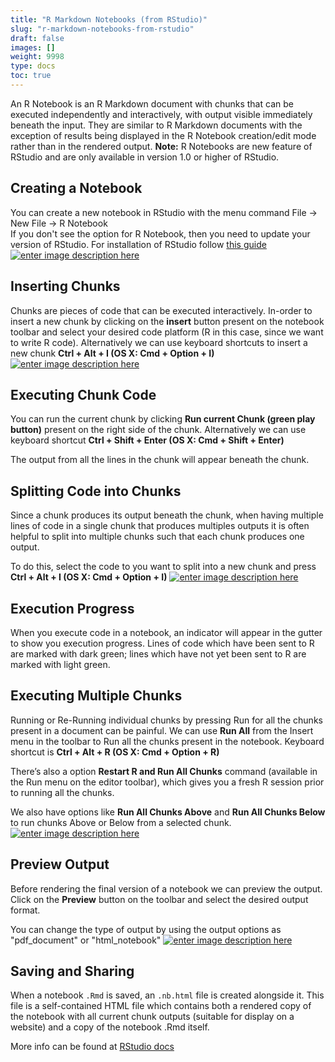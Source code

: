 ```yaml
---
title: "R Markdown Notebooks (from RStudio)"
slug: "r-markdown-notebooks-from-rstudio"
draft: false
images: []
weight: 9998
type: docs
toc: true
---
```


An R Notebook is an R Markdown document with chunks that can be executed independently and interactively, with output visible immediately beneath the input. They are similar to R Markdown documents with the exception of results being displayed in the R Notebook creation/edit mode rather than in the rendered output. **Note:** R Notebooks are new feature of RStudio and are only available in version 1.0 or higher of RStudio.

## Creating a Notebook
You can create a new notebook in RStudio with the menu command File -> New File -> R Notebook  
If you don't see the option for R Notebook, then you need to update your version of RStudio. For installation of RStudio follow [this guide](https://www.wikiod.com/r/getting-started-with-r-language)
[![enter image description here][1]][1]


  [1]: https://i.stack.imgur.com/NLTv4.png

## Inserting Chunks
Chunks are pieces of code that can be executed interactively. In-order to insert a new chunk by clicking on the **insert** button present on the notebook toolbar and select your desired code platform (R in this case, since we want to write R code). Alternatively we can use keyboard shortcuts to insert a new chunk **Ctrl + Alt + I (OS X: Cmd + Option + I)**  
[![enter image description here][1]][1]


  [1]: https://i.stack.imgur.com/n9WZH.jpg

## Executing Chunk Code
You can run the current chunk by clicking **Run current Chunk (green play button)** present on the right side of the chunk. Alternatively we can use keyboard shortcut **Ctrl + Shift + Enter (OS X: Cmd + Shift + Enter)**

The output from all the lines in the chunk will appear beneath the chunk.

## Splitting Code into Chunks ##  
Since a chunk produces its output beneath the chunk, when having multiple lines of code in a single chunk that produces multiples outputs it is often helpful to split into multiple chunks such that each chunk produces one output.

To do this, select the code to you want to split into a new chunk and press **Ctrl + Alt + I (OS X: Cmd + Option + I)**
[![enter image description here][1]][1]


  [1]: https://i.stack.imgur.com/U1Bwc.jpg

## Execution Progress
When you execute code in a notebook, an indicator will appear in the gutter to show you execution progress. Lines of code which have been sent to R are marked with dark green; lines which have not yet been sent to R are marked with light green.

## Executing Multiple Chunks ##  
Running or Re-Running individual chunks by pressing Run for all the chunks present in a document can be painful. We can use **Run All** from the Insert menu in the toolbar to Run all the chunks present in the notebook. Keyboard shortcut is **Ctrl + Alt + R (OS X: Cmd + Option + R)**  

There’s also a option **Restart R and Run All Chunks** command (available in the Run menu on the editor toolbar), which gives you a fresh R session prior to running all the chunks.

We also have options like **Run All Chunks Above** and **Run All Chunks Below** to run chunks Above or Below from a selected chunk.
[![enter image description here][1]][1]


  [1]: https://i.stack.imgur.com/K6Nxj.jpg

## Preview Output
Before rendering the final version of a notebook we can preview the output. Click on the **Preview** button on the toolbar and select the desired output format.

You can change the type of output by using the output options as "pdf_document" or "html_notebook"
[![enter image description here][1]][1]


  [1]: https://i.stack.imgur.com/ivArF.jpg

## Saving and Sharing
When a notebook `.Rmd` is saved, an `.nb.html` file is created alongside it. This file is a self-contained HTML file which contains both a rendered copy of the notebook with all current chunk outputs (suitable for display on a website) and a copy of the notebook .Rmd itself.

More info can be found at [RStudio docs](http://rmarkdown.rstudio.com/r_notebooks.html)

